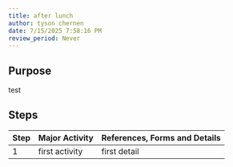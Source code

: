 ```yaml
---
title: after lunch
author: tyson chernen
date: 7/15/2025 7:58:16 PM
review_period: Never
---
```


## Purpose
test

## Steps

| Step | Major Activity | References, Forms and Details |
|------|----------------|-------------------------------|
| 1 | first activity | first detail |
